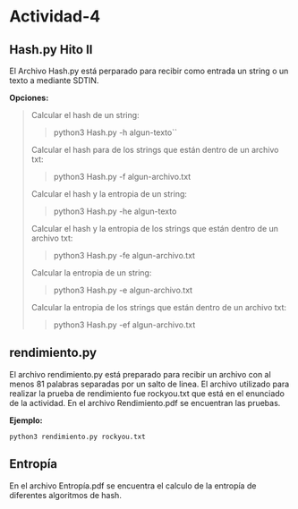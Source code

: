 # Actividad-4

## Hash.py Hito II

El Archivo Hash.py está perparado para recibir como entrada un string o un texto a mediante SDTIN.

**Opciones:**

>Calcular el hash de un string:
>>python3 Hash.py -h algun-texto``
>
>Calcular el hash para de los strings que están dentro de un archivo txt:
>>python3 Hash.py -f algun-archivo.txt
>
>Calcular el hash y la entropia de un string:
>>python3 Hash.py -he algun-texto
>
>Calcular el hash y la entropia de los strings que están dentro de un archivo txt:
>>python3 Hash.py -fe algun-archivo.txt
>
>Calcular la entropia de un string:
>>python3 Hash.py -e algun-archivo.txt
>
>Calcular la entropia de los strings que están dentro de un archivo txt:
>>python3 Hash.py -ef algun-archivo.txt

## rendimiento.py

El archivo rendimiento.py está preparado para recibir un archivo con al menos 81 palabras separadas por un salto de linea. El archivo utilizado para realizar la prueba de rendimiento fue rockyou.txt que está en el enunciado de la actividad. En el archivo Rendimiento.pdf se encuentran las pruebas.

**Ejemplo:**

``python3 rendimiento.py rockyou.txt``

## Entropía

En el archivo Entropía.pdf se encuentra el calculo de la entropía de diferentes algoritmos de hash.
